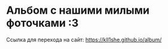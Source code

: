 # Альбом с нашими милыми фоточками :3

Ссылка для перехода на сайт: https://kll1she.github.io/album/
